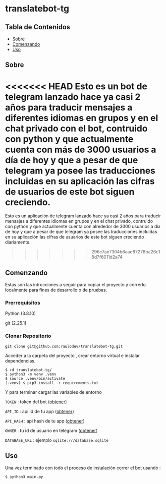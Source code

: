 # translatebot-tg

## Tabla de Contenidos

- [Sobre](#about)
- [Comenzando](#getting_started)
- [Uso](#usage)

## Sobre <a name = "about"></a>

<<<<<<< HEAD
Esto es un bot de telegram lanzado hace ya casi 2 años para traducir mensajes a diferentes idiomas en grupos y en el chat privado con el bot, contruido con python y que actualmente cuenta con más de 3000 usuarios a día de hoy y que a pesar de que telegram ya posee las traducciones incluidas en su aplicación las cifras de usuarios de este bot siguen creciendo.
=======
Esto es un aplicación de telegram lanzado hace ya casi 2 años para traducir mensajes a diferentes idiomas en grupos y en el chat privado, contruido con python y que actualmente cuenta con alrededor de 3000 usuarios a día de hoy y que a pesar de que telegram ya posee las traducciones incluidas en su aplicación las cifras de usuarios  de este bot siguen creciendo diariamente.
>>>>>>> 296c7ae7304b6aae87278ba26c18d7f6011d2a74

## Comenzando <a name = "getting_started"></a>

Estas son las intrucciones a seguir para copiar el proyecto y correrlo localmente para fines de desarrollo o de pruebas.

### Prerrequisitos

Python (3.8.10)

git (2.25.1)

### Clonar Repositorio

```console
git clone git@github.com:raulodev/translatebot-tg.git
```

Acceder a la carpeta del proyecto , crear entorno virtual e instalar dependencias.

```console
$ cd translatebot-tg/
$ python3 -m venv .venv
$ source .venv/bin/activate
(.venv) $ pip3 install -r requirements.txt
```

Y para terminar cargar las variables de entorno

`TOKEN` : token del bot ([obtener](https://t.me/BotFather))

`API_ID` : api id de tu app ([obtener](https://my.telegram.org/apps))

`API_HASH` : api hash de tu app ([obtener](https://t.me/iDGetInfoBot))

`OWNER` : tu id de usuario en telegram ([obtener](https://my.telegram.org/apps))

`DATABASE_URL` : ejemplo `sqlite:///database.sqlite`

## Uso <a name = "usage"></a>

Una vez terminado con todo el proceso de instalación correr el bot usando :

```console
$ python3 main.py
```

